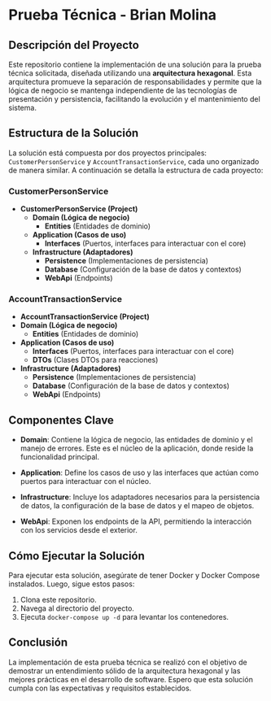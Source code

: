 # Prueba Técnica - Brian Molina

## Descripción del Proyecto

Este repositorio contiene la implementación de una solución para la prueba técnica solicitada, diseñada utilizando una **arquitectura hexagonal**. Esta arquitectura promueve la separación de responsabilidades y permite que la lógica de negocio se mantenga independiente de las tecnologías de presentación y persistencia, facilitando la evolución y el mantenimiento del sistema.

## Estructura de la Solución

La solución está compuesta por dos proyectos principales: `CustomerPersonService` y `AccountTransactionService`, cada uno organizado de manera similar. A continuación se detalla la estructura de cada proyecto:

### CustomerPersonService

- **CustomerPersonService (Project)**
  - **Domain (Lógica de negocio)**
    - **Entities** (Entidades de dominio)
  - **Application (Casos de uso)**
    - **Interfaces** (Puertos, interfaces para interactuar con el core)
  - **Infrastructure (Adaptadores)**
    - **Persistence** (Implementaciones de persistencia)
    - **Database** (Configuración de la base de datos y contextos)
    - **WebApi** (Endpoints)

  
### AccountTransactionService

- **AccountTransactionService (Project)**
 - **Domain (Lógica de negocio)**
    - **Entities** (Entidades de dominio)
  - **Application (Casos de uso)**
    - **Interfaces** (Puertos, interfaces para interactuar con el core)
    - **DTOs** (Clases DTOs para reacciones)
  - **Infrastructure (Adaptadores)**
    - **Persistence** (Implementaciones de persistencia)
    - **Database** (Configuración de la base de datos y contextos)
    - **WebApi** (Endpoints)

## Componentes Clave

- **Domain**: Contiene la lógica de negocio, las entidades de dominio y el manejo de errores. Este es el núcleo de la aplicación, donde reside la funcionalidad principal.
  
- **Application**: Define los casos de uso y las interfaces que actúan como puertos para interactuar con el núcleo.

- **Infrastructure**: Incluye los adaptadores necesarios para la persistencia de datos, la configuración de la base de datos y el mapeo de objetos.

- **WebApi**: Exponen los endpoints de la API, permitiendo la interacción con los servicios desde el exterior.

## Cómo Ejecutar la Solución

Para ejecutar esta solución, asegúrate de tener Docker y Docker Compose instalados. Luego, sigue estos pasos:

1. Clona este repositorio.
2. Navega al directorio del proyecto.
3. Ejecuta `docker-compose up -d` para levantar los contenedores.

## Conclusión

La implementación de esta prueba técnica se realizó con el objetivo de demostrar un entendimiento sólido de la arquitectura hexagonal y las mejores prácticas en el desarrollo de software. Espero que esta solución cumpla con las expectativas y requisitos establecidos.
